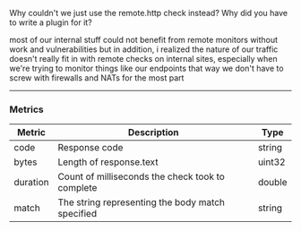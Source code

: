 Why couldn't we just use the remote.http check instead? Why did you have to write a plugin for it?

most of our internal stuff could not benefit from remote monitors without work and vulnerabilities
but in addition, i realized the nature of our traffic doesn't really fit in with remote checks on internal sites, especially when we're trying to monitor things like our endpoints
that way we don't have to screw with firewalls and NATs for the most part

----

### Metrics

| Metric | Description | Type |
| ------ | ----------- | ---- |
| code   | Response code | string |
| bytes  | Length of response.text | uint32 |
| duration | Count of milliseconds the check took to complete | double |
| match | The string representing the body match specified | string |
